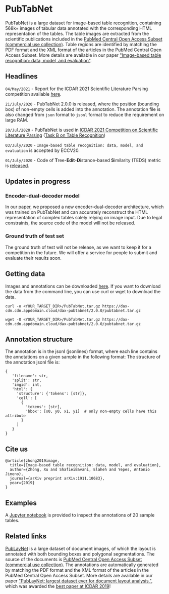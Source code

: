 # PubTabNet

PubTabNet is a large dataset for image-based table recognition, containing 568k+ images of tabular data annotated with the corresponding HTML representation of the tables. The table images are extracted from the scientific publications included in the [PubMed Central Open Access Subset (commercial use collection)](https://www.ncbi.nlm.nih.gov/pmc/tools/openftlist/). Table regions are identified by matching the PDF format and the XML format of the articles in the PubMed Central Open Access Subset. More details are available in our paper ["Image-based table recognition: data, model, and evaluation"](https://arxiv.org/abs/1911.10683).

## Headlines

`04/May/2021` - Report for the ICDAR 2021 Scientific Literature Parsing competition available [here](https://github.com/ibm-aur-nlp/PubLayNet/blob/master/ICDAR_SLR_competition/ICDAR_2021_Scientific_Literature_Parsing.pdf).

`21/July/2020` - PubTabNet 2.0.0 is released, where the position (bounding box) of non-empty cells is added into the annotation. The annotation file is also changed from `json` format to `jsonl` format to reduce the requirement on large RAM.

`20/Jul/2020` - PubTabNet is used in [ICDAR 2021 Competition on Scientific Literature Parsing](https://github.com/IBM/ICDAR2021-SLP) ([Task B on Table Recognition](https://aieval.draco.res.ibm.com/challenge/40/overview))

`03/July/2020` - `Image-based table recognition: data, model, and evaluation` is accepted by ECCV20.

`01/July/2020` - Code of **T**ree-**Edit**-**D**istance-based **S**imilarity (TEDS) metric is [released](src).

## Updates in progress

### Encoder-dual-decoder model

In our paper, we proposed a new encoder-dual-decoder architecture, which was trained on PubTabNet and can accurately reconstruct the HTML representation of complex tables solely relying on image input. Due to legal constraints, the source code of the model will not be released.

### Ground truth of test set

The ground truth of test will not be release, as we want to keep it for a competition in the future. We will offer a service for people to submit and evaluate their results soon.

## Getting data

Images and annotations can be downloaded [here](https://developer.ibm.com/exchanges/data/all/pubtabnet/). If you want to download the data from the command line, you can use curl or wget to download the data.

```
curl -o <YOUR_TARGET_DIR>/PubTabNet.tar.gz https://dax-cdn.cdn.appdomain.cloud/dax-pubtabnet/2.0.0/pubtabnet.tar.gz
```

```
wget -O <YOUR_TARGET_DIR>/PubTabNet.tar.gz https://dax-cdn.cdn.appdomain.cloud/dax-pubtabnet/2.0.0/pubtabnet.tar.gz
```

## Annotation structure

The annotation is in the jsonl (jsonlines) format, where each line contains the annotations on a given sample in the following format:
The structure of the annotation jsonl file is:

```
{
   'filename': str,
   'split': str,
   'imgid': int,
   'html': {
     'structure': {'tokens': [str]},
     'cell': [
       {
         'tokens': [str],
         'bbox': [x0, y0, x1, y1]  # only non-empty cells have this attribute
       }
     ]
   }
}
```

## Cite us

```
@article{zhong2019image,
  title={Image-based table recognition: data, model, and evaluation},
  author={Zhong, Xu and ShafieiBavani, Elaheh and Yepes, Antonio Jimeno},
  journal={arXiv preprint arXiv:1911.10683},
  year={2019}
}
```

## Examples

A [Jupyter notebook](./exploring_PubTabNet_dataset.ipynb) is provided to inspect the annotations of 20 sample tables.


## Related links

[PubLayNet](https://github.com/ibm-aur-nlp/PubLayNet) is a large dataset of document images, of which the layout is annotated with both bounding boxes and polygonal segmentations. The source of the documents is [PubMed Central Open Access Subset (commercial use collection)](https://www.ncbi.nlm.nih.gov/pmc/tools/openftlist/). The annotations are automatically generated by matching the PDF format and the XML format of the articles in the PubMed Central Open Access Subset. More details are available in our paper ["PubLayNet: largest dataset ever for document layout analysis."](https://arxiv.org/abs/1908.07836), which was awarded the [best paper at ICDAR 2019](http://icdar2019.org/award/)!
